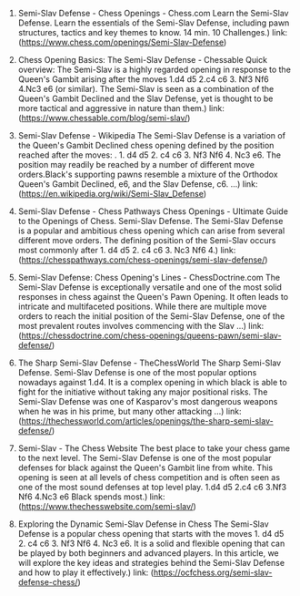 ---
---
1. Semi-Slav Defense - Chess Openings - Chess.com
Learn the Semi-Slav Defense. Learn the essentials of the Semi-Slav Defense, including pawn structures, tactics and key themes to know. 14 min. 10 Challenges.)
link: (https://www.chess.com/openings/Semi-Slav-Defense)


2. Chess Opening Basics: The Semi-Slav Defense - Chessable
Quick overview: The Semi-Slav is a highly regarded opening in response to the Queen's Gambit arising after the moves 1.d4 d5 2.c4 c6 3. Nf3 Nf6 4.Nc3 e6 (or similar). The Semi-Slav is seen as a combination of the Queen's Gambit Declined and the Slav Defense, yet is thought to be more tactical and aggressive in nature than them.)
link: (https://www.chessable.com/blog/semi-slav/)


3. Semi-Slav Defense - Wikipedia
The Semi-Slav Defense is a variation of the Queen's Gambit Declined chess opening defined by the position reached after the moves: . 1. d4 d5 2. c4 c6 3. Nf3 Nf6 4. Nc3 e6. The position may readily be reached by a number of different move orders.Black's supporting pawns resemble a mixture of the Orthodox Queen's Gambit Declined, e6, and the Slav Defense, c6. ...)
link: (https://en.wikipedia.org/wiki/Semi-Slav_Defense)


4. Semi-Slav Defense - Chess Pathways
Chess Openings - Ultimate Guide to the Openings of Chess. Semi-Slav Defense. The Semi-Slav Defense is a popular and ambitious chess opening which can arise from several different move orders. The defining position of the Semi-Slav occurs most commonly after 1. d4 d5 2. c4 c6 3. Nc3 Nf6 4.)
link: (https://chesspathways.com/chess-openings/semi-slav-defense/)


5. Semi-Slav Defense: Chess Opening's Lines - ChessDoctrine.com
The Semi-Slav Defense is exceptionally versatile and one of the most solid responses in chess against the Queen's Pawn Opening. It often leads to intricate and multifaceted positions. While there are multiple move orders to reach the initial position of the Semi-Slav Defense, one of the most prevalent routes involves commencing with the Slav ...)
link: (https://chessdoctrine.com/chess-openings/queens-pawn/semi-slav-defense/)


6. The Sharp Semi-Slav Defense - TheChessWorld
The Sharp Semi-Slav Defense. Semi-Slav Defense is one of the most popular options nowadays against 1.d4. It is a complex opening in which black is able to fight for the initiative without taking any major positional risks. The Semi-Slav Defense was one of Kasparov's most dangerous weapons when he was in his prime, but many other attacking ...)
link: (https://thechessworld.com/articles/openings/the-sharp-semi-slav-defense/)


7. Semi-Slav - The Chess Website
The best place to take your chess game to the next level. The Semi-Slav Defense is one of the most popular defenses for black against the Queen's Gambit line from white. This opening is seen at all levels of chess competition and is often seen as one of the most sound defenses at top level play. 1.d4 d5 2.c4 c6 3.Nf3 Nf6 4.Nc3 e6 Black spends most.)
link: (https://www.thechesswebsite.com/semi-slav/)


8. Exploring the Dynamic Semi-Slav Defense in Chess
The Semi-Slav Defense is a popular chess opening that starts with the moves 1. d4 d5 2. c4 c6 3. Nf3 Nf6 4. Nc3 e6. It is a solid and flexible opening that can be played by both beginners and advanced players. In this article, we will explore the key ideas and strategies behind the Semi-Slav Defense and how to play it effectively.)
link: (https://ocfchess.org/semi-slav-defense-chess/)


